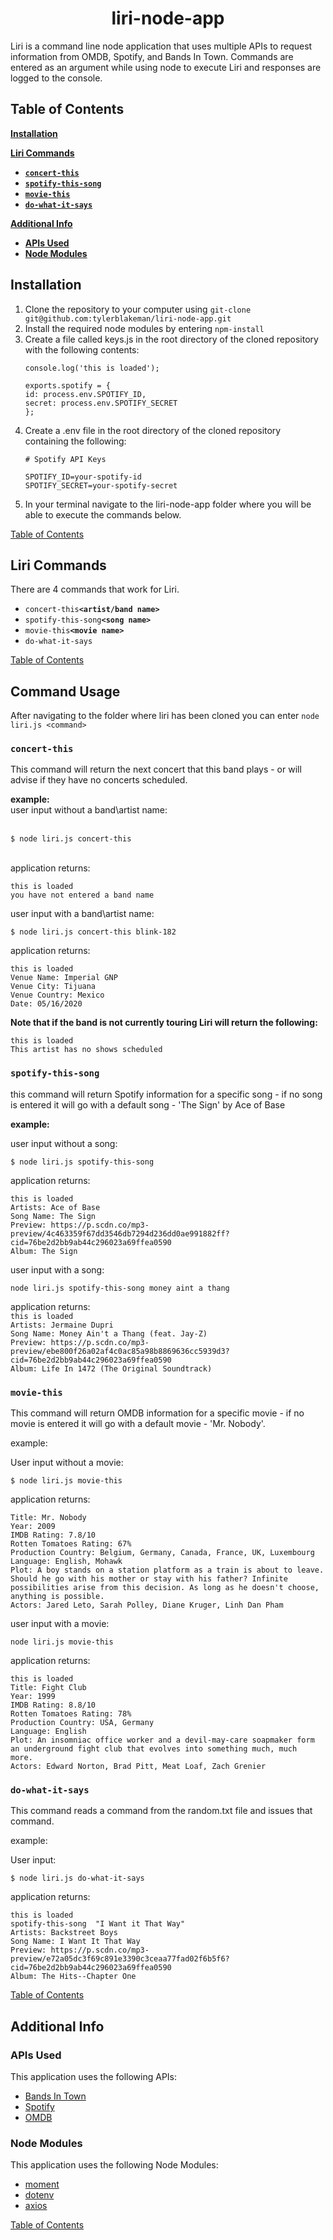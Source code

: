 <div align ="center"><h1>liri-node-app</h1></div>

Liri is a command line node application that uses multiple APIs to request information from OMDB, Spotify, and Bands In Town. Commands are entered as an argument while using node to execute Liri and responses are logged to the console.

## Table of Contents



[**Installation**](#installation)

[**Liri Commands**](#Liri-Commands)
  * [**```concert-this```**](#concert-this)
  * [**```spotify-this-song```**](#spotify-this-song)
  * [**```movie-this```**](#movie-this)
  * [**```do-what-it-says```**](#do-what-it-says)


[**Additional Info**](#Additional-Info)
  * [**APIs Used**](#APIs-Used)
  * [**Node Modules**](#Node-Modules)

## Installation ##
1. Clone the repository to your computer using ```git-clone git@github.com:tylerblakeman/liri-node-app.git```
2. Install the required node modules by entering    ```npm-install```
3. Create a file called keys.js in the root directory of the cloned repository with the following contents:
    ```
    console.log('this is loaded');
    
    exports.spotify = {
    id: process.env.SPOTIFY_ID,
    secret: process.env.SPOTIFY_SECRET
    };  
4. Create a .env file in the root directory of the cloned repository containing the following:
    ```
    # Spotify API Keys

    SPOTIFY_ID=your-spotify-id
    SPOTIFY_SECRET=your-spotify-secret
    ```
5. In your terminal navigate to the liri-node-app folder where you will be able to execute the commands below.

[Table of Contents](#Table-of-Contents)
## Liri Commands
There are 4 commands that work for Liri. 
* ```concert-this```**```<artist/band name>```**
* ```spotify-this-song```**```<song name>```**
* ```movie-this```**```<movie name>```**
* ```do-what-it-says```

[Table of Contents](#Table-of-Contents)
## Command Usage #
After navigating to the folder where liri has been cloned you can enter ```node liri.js <command>```

###  ```concert-this``` ###

This command will return the next concert that this band plays - or will advise if they have no concerts scheduled.<br>

**example:**<br>
user input without a band\artist name:  
<br>

    $ node liri.js concert-this
<br>
application returns:

    this is loaded
    you have not entered a band name
user input with a band\artist name:
<br>
    
    $ node liri.js concert-this blink-182

application returns:
    
    this is loaded
    Venue Name: Imperial GNP
    Venue City: Tijuana
    Venue Country: Mexico
    Date: 05/16/2020

**Note that if the band is not currently touring Liri will return the following:**

    this is loaded
    This artist has no shows scheduled

### ```spotify-this-song``` ###

this command will return Spotify information for a specific song - if no song is entered it will go with a default song - 'The Sign' by Ace of Base <br>

**example:** <br>

user input without a song: <br>

    $ node liri.js spotify-this-song

application returns:<br>

    this is loaded
    Artists: Ace of Base
    Song Name: The Sign
    Preview: https://p.scdn.co/mp3-preview/4c463359f67dd3546db7294d236dd0ae991882ff?cid=76be2d2bb9ab44c296023a69ffea0590
    Album: The Sign
    
user input with a song:<br>

```node liri.js spotify-this-song money aint a thang```<br>

application returns: <br>
```this is loaded```<br>
```Artists: Jermaine Dupri```<br>
```Song Name: Money Ain't a Thang (feat. Jay-Z)```<br>
```Preview: https://p.scdn.co/mp3-preview/ebe800f26a02af4c0ac85a98b8869636cc5939d3?cid=76be2d2bb9ab44c296023a69ffea0590```<br>
```Album: Life In 1472 (The Original Soundtrack)```<br>


### ```movie-this``` ###

This command will return OMDB information for a specific movie - if no movie is entered it will go with a default movie - 'Mr. Nobody'. 

example: 

User input without a movie: 

    $ node liri.js movie-this

application returns:

    Title: Mr. Nobody
    Year: 2009
    IMDB Rating: 7.8/10
    Rotten Tomatoes Rating: 67%
    Production Country: Belgium, Germany, Canada, France, UK, Luxembourg
    Language: English, Mohawk
    Plot: A boy stands on a station platform as a train is about to leave. Should he go with his mother or stay with his father? Infinite 
    possibilities arise from this decision. As long as he doesn't choose, anything is possible.
    Actors: Jared Leto, Sarah Polley, Diane Kruger, Linh Dan Pham

user input with a movie:

    node liri.js movie-this

application returns: 
    
    this is loaded
    Title: Fight Club
    Year: 1999
    IMDB Rating: 8.8/10
    Rotten Tomatoes Rating: 78%
    Production Country: USA, Germany
    Language: English
    Plot: An insomniac office worker and a devil-may-care soapmaker form an underground fight club that evolves into something much, much 
    more.
    Actors: Edward Norton, Brad Pitt, Meat Loaf, Zach Grenier


###  ```do-what-it-says``` ###

This command reads a command from the random.txt file and issues that command.

example:

User input: 

    $ node liri.js do-what-it-says

application returns:

    this is loaded
    spotify-this-song  "I Want it That Way"
    Artists: Backstreet Boys
    Song Name: I Want It That Way
    Preview: https://p.scdn.co/mp3-preview/e72a05dc3f69c891e3390c3ceaa77fad02f6b5f6?cid=76be2d2bb9ab44c296023a69ffea0590
    Album: The Hits--Chapter One

[Table of Contents](#Table-of-Contents)
## Additional Info ##
### APIs Used ###

This application uses the following APIs:
* [Bands In Town](https://artists.bandsintown.com/support/public-api)
* [Spotify](https://developer.spotify.com/documentation/web-api/)
* [OMDB](http://www.omdbapi.com/)

### Node Modules ###
This application uses the following Node Modules:
* [moment](https://www.npmjs.com/package/moment)
* [dotenv](https://www.npmjs.com/package/dotenv)
* [axios](https://www.npmjs.com/package/axios)

[Table of Contents](#Table-of-Contents)